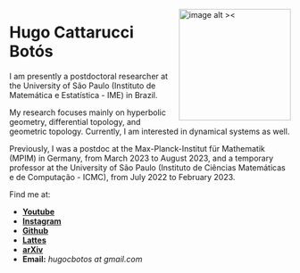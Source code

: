<p><img src="https://raw.githubusercontent.com/Poohnilista/Poohnilista.github.io/master/Images/pooh.jpg" alt="image alt ><" width="200" height="200" style="float:right"></p>
<h1 id="hugo-cattarucci-botós">Hugo Cattarucci Botós</h1>
<p>I am presently a postdoctoral researcher at the University of São Paulo (Instituto de Matemática e Estatística - IME) in Brazil. 

My research focuses mainly on hyperbolic geometry, differential topology, and geometric topology. Currently, I am interested in dynamical systems as well.</p>

Previously, I was a postdoc at the Max-Planck-Institut für Mathematik (MPIM) in Germany, from March 2023 to August 2023, and a temporary professor at the University of São Paulo (Instituto de Ciências Matemáticas e de Computação - ICMC), from July 2022 to February 2023.




Find me at:

- [**Youtube**](https://www.youtube.com/channel/UCgYEmF0Qchq9iYZnJC_bIOA)
- [**Instagram**](https://www.instagram.com/poohnilista/)
- [**Github**](https://github.com/HugoCBotos)
- [**Lattes**](http://lattes.cnpq.br/3180578353518979)
- [**arXiv**](https://arxiv.org/search/math?searchtype=author&query=Bot%C3%B3s,+H+C)
- **Email:** *hugocbotos at gmail.com*





